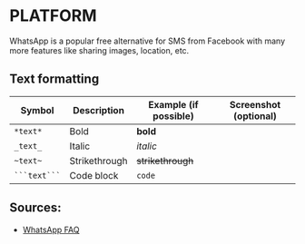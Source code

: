 # PLATFORM
WhatsApp is a popular free alternative for SMS from Facebook with many more features like sharing images, location, etc.
## Text formatting
|Symbol|Description|Example (if possible)|Screenshot (optional)|
|---|---|---|---|
|`*text*`|Bold|**bold**|
|`_text_`|Italic|*italic*|
|`~text~`|Strikethrough|~~strikethrough~~|
|` ```text``` `|Code block|`code`|

## Sources:
- [WhatsApp FAQ](https://faq.whatsapp.com/556797335179788/)